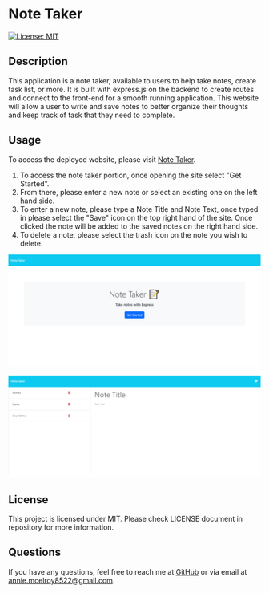 # Note Taker
  [![License: MIT](https://img.shields.io/badge/License-MIT-blue.svg)](https://opensource.org/licenses/MIT)

  ## Description

This application is a note taker, available to users to help take notes, create task list, or more. It is built with express.js on the backend to create routes and connect to the front-end for a smooth running application. This website will allow a user to write and save notes to better organize their thoughts and keep track of task that they need to complete.

  ## Usage

To access the deployed website, please visit [Note Taker](https://annie-note-taker-a6a02a32f1fe.herokuapp.com/).

1. To access the note taker portion, once opening the site select "Get Started".
2. From there, please enter a new note or select an existing one on the left hand side.
3. To enter a new note, please type a Note Title and Note Text, once typed in please select the "Save" icon on the top right hand of the site. Once clicked the note will be added to the saved notes on the right hand side.
4. To delete a note, please select the trash icon on the note you wish to delete.

![Screenshot of homepage](./public/assets/images/annie-note-taker-homepage.png)

![Screenshot of notes page](./public/assets/images/annie-note-taker-notepage.png)

  ## License

This project is licensed under MIT. Please check LICENSE document in repository for more information.

  ## Questions

  If you have any questions, feel free to reach me at [GitHub](https://github.com/Annie-McElroy) or via email at [annie.mcelroy8522@gmail.com](annie.mcelroy8522@gmail.com).